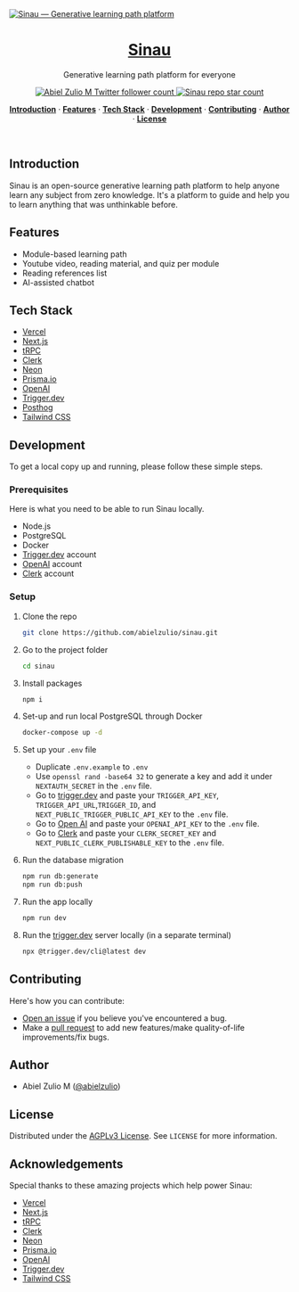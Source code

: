 <a href="https://sinau.app">
  <img alt="Sinau — Generative learning path platform" src="https://www.sinau.app/og.png">
  <h1 align="center">Sinau</h1>
</a>

<p align="center">
  Generative learning path platform for everyone
</p>

<p align="center">
  <a href="https://twitter.com/abielzulio">
    <img src="https://img.shields.io/twitter/follow/abielzulio?style=flat&label=abielzulio&logo=twitter&color=0bf&logoColor=fff" alt="Abiel Zulio M Twitter follower count" />
  </a>
  <a href="https://github.com/abielzulio/sinau">
    <img src="https://img.shields.io/github/stars/abielzulio/sinau?label=abielzulio%2Fsinau" alt="Sinau repo star count" />
  </a>
</p>

<p align="center">
  <a href="#introduction"><strong>Introduction</strong></a> ·
  <a href="#features"><strong>Features</strong></a> ·
  <a href="#tech-stack"><strong>Tech Stack</strong></a> ·
  <a href="#development"><strong>Development</strong></a> ·
  <a href="#contributing"><strong>Contributing</strong></a> ·
  <a href="#author"><strong>Author</strong></a> ·
  <a href="#license"><strong>License</strong></a>
</p>
<br/>

## Introduction

Sinau is an open-source generative learning path platform to help anyone learn any subject from zero knowledge. It's a platform to guide and help you to learn anything that was unthinkable before.

## Features

- Module-based learning path
- Youtube video, reading material, and quiz per module
- Reading references list
- AI-assisted chatbot

## Tech Stack

- [Vercel](https://vercel.com/?utm_source=sinau&utm_campaign=oss)
- [Next.js](https://nextjs.org/)
- [tRPC](https://trpc.io/)
- [Clerk](https://clerk.com/)
- [Neon](https://neon.tech)
- [Prisma.io](https://prisma.io/)
- [OpenAI](https://openai.com/)
- [Trigger.dev](https://trigger.dev/)
- [Posthog](https://posthog.com/)
- [Tailwind CSS](https://tailwindcss.com/)

## Development

To get a local copy up and running, please follow these simple steps.

### Prerequisites

Here is what you need to be able to run Sinau locally.

- Node.js
- PostgreSQL
- Docker
- [Trigger.dev](https://trigger.dev/) account
- [OpenAI](https://openai.com/) account
- [Clerk](https://clerk.com/) account

### Setup

1. Clone the repo

   ```sh
   git clone https://github.com/abielzulio/sinau.git
   ```

2. Go to the project folder

   ```sh
   cd sinau
   ```

3. Install packages

   ```sh
   npm i
   ```

4. Set-up and run local PostgreSQL through Docker

   ```sh
   docker-compose up -d
   ```

5. Set up your `.env` file

   - Duplicate `.env.example` to `.env`
   - Use `openssl rand -base64 32` to generate a key and add it under `NEXTAUTH_SECRET` in the `.env` file.
   - Go to [trigger.dev](https://trigger.dev/) and paste your `TRIGGER_API_KEY`, `TRIGGER_API_URL`,`TRIGGER_ID`, and `NEXT_PUBLIC_TRIGGER_PUBLIC_API_KEY` to the `.env` file.
   - Go to [Open AI](https://openai.com/) and paste your `OPENAI_API_KEY` to the `.env` file.
   - Go to [Clerk](https://clerk.com/) and paste your `CLERK_SECRET_KEY` and `NEXT_PUBLIC_CLERK_PUBLISHABLE_KEY` to the `.env` file.

6. Run the database migration

   ```sh
   npm run db:generate
   npm run db:push
   ```

7. Run the app locally

   ```sh
   npm run dev
   ```

8. Run the [trigger.dev](https://trigger.dev/) server locally (in a separate terminal)

   ```sh
   npx @trigger.dev/cli@latest dev
   ```

## Contributing

Here's how you can contribute:

- [Open an issue](https://github.com/abielzulio/sinau/issues) if you believe you've encountered a bug.
- Make a [pull request](https://github.com/abielzulio/sinau/pull) to add new features/make quality-of-life improvements/fix bugs.

<!-- ## Contributors

<a href="https://github.com/abielzulio/sinau/graphs/contributors">
  <img src="https://contrib.rocks/image?repo=abielzulio/sinau" />
</a>
 -->

## Author

- Abiel Zulio M ([@abielzulio](https://twitter.com/abielzulio))

## License

Distributed under the [AGPLv3 License](https://github.com/abielzulio/sinau/blob/main/LICENSE). See `LICENSE` for more information.

## Acknowledgements

Special thanks to these amazing projects which help power Sinau:

- [Vercel](https://vercel.com/?utm_source=sinau&utm_campaign=oss)
- [Next.js](https://nextjs.org/)
- [tRPC](https://trpc.io/)
- [Clerk](https://clerk.com/)
- [Neon](https://neon.tech)
- [Prisma.io](https://prisma.io/)
- [OpenAI](https://openai.com/)
- [Trigger.dev](https://trigger.dev/)
- [Tailwind CSS](https://tailwindcss.com/)
